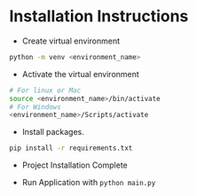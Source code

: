 # Installation Instructions

- Create virtual environment

```bash
python -m venv <environment_name>
```

- Activate the virtual environment

```bash
# For linux or Mac
source <environment_name>/bin/activate
# For Windows
<environment_name>/Scripts/activate
```

- Install packages.

```bash
pip install -r requirements.txt
```

- Project Installation Complete

- Run Application with `python main.py`
